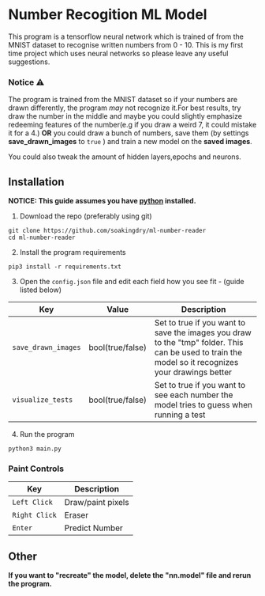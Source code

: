 #  Number Recogition ML Model

This program is a tensorflow neural network which is  trained of from the MNIST dataset to recognise written numbers from 0 - 10. This is my first time project which uses neural networks so please leave any useful suggestions.

### Notice ⚠️ 
The program is trained from the MNIST dataset so if your numbers are drawn differently, the program *may* not recognize it.For best results, try draw the number in the middle and maybe you could slightly emphasize redeeming features of the number(e.g if you draw a weird 7, it could mistake it for a 4.) **OR** you could draw a bunch of numbers, save them (by settings **save_drawn_images** to `true` ) and train a new model on the **saved images**.

You could also tweak the amount of hidden layers,epochs and neurons.

## Installation
**NOTICE: This guide assumes you have [python](https://www.python.org/) installed.**
1) Download the repo (preferably using git)
```
git clone https://github.com/soakingdry/ml-number-reader
cd ml-number-reader
```
2) Install the program requirements
```
pip3 install -r requirements.txt
```
3) Open the `config.json` file and edit each field how you see fit - (guide listed below)

| Key | Value | Description |
| --- | --- | --- |
| `save_drawn_images` | bool(true/false) | Set to true if you want to save the images you draw to the "tmp" folder. This can be used to train the model so it recognizes your drawings better
| `visualize_tests` | bool(true/false) | Set to true if you want to see each number the model tries to guess when running a test

4) Run the program
```
python3 main.py
```


### Paint Controls
| Key |  Description | 
| --- | ---     
| `Left Click` | Draw/paint pixels
| `Right Click` | Eraser 
| `Enter` | Predict Number

## Other
**If you want to "recreate" the model, delete the "nn.model" file and rerun the program.**

